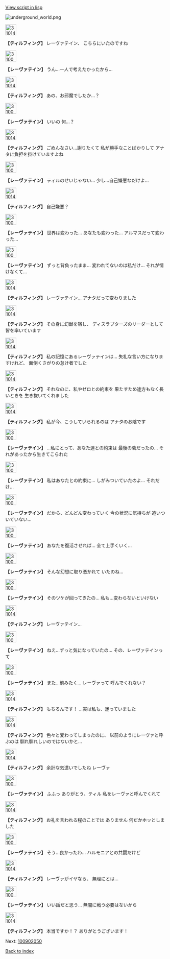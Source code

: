 [View script in lisp](../scripts/100902040.txt)

![underground_world.png](../images/backgrounds/underground_world.png)

<img src="../images/units/3101411.png" alt="3101411.png" height="34"/>

**【ティルフィング】**
レーヴァテイン、
こちらにいたのですね

<img src="../images/units/3100211.png" alt="3100211.png" height="34"/>

**【レーヴァテイン】**
うん…一人で考えたかったから…

<img src="../images/units/3101411.png" alt="3101411.png" height="34"/>

**【ティルフィング】**
あの、お邪魔でしたか…？

<img src="../images/units/3100211.png" alt="3100211.png" height="34"/>

**【レーヴァテイン】**
いいの
何…？

<img src="../images/units/3101411.png" alt="3101411.png" height="34"/>

**【ティルフィング】**
ごめんなさい…謝りたくて
私が勝手なことばかりして
アナタに負担を掛けていますよね

<img src="../images/units/3100211.png" alt="3100211.png" height="34"/>

**【レーヴァテイン】**
ティルのせいじゃない…
少し…自己嫌悪なだけよ…

<img src="../images/units/3101411.png" alt="3101411.png" height="34"/>

**【ティルフィング】**
自己嫌悪？

<img src="../images/units/3100211.png" alt="3100211.png" height="34"/>

**【レーヴァテイン】**
世界は変わった…
あなたも変わった…
アルマスだって変わった…

<img src="../images/units/3100211.png" alt="3100211.png" height="34"/>

**【レーヴァテイン】**
ずっと背負ったまま…
変われてないのは私だけ…
それが情けなくて…

<img src="../images/units/3101411.png" alt="3101411.png" height="34"/>

**【ティルフィング】**
レーヴァテイン…
アナタだって変わりました

<img src="../images/units/3101411.png" alt="3101411.png" height="34"/>

**【ティルフィング】**
その身に幻獣を宿し、
ディスラプターズのリーダーとして
皆を率いています

<img src="../images/units/3101411.png" alt="3101411.png" height="34"/>

**【ティルフィング】**
私の記憶にあるレーヴァテインは…
失礼な言い方になりますけれど、
面倒くさがりの怠け者でした

<img src="../images/units/3101411.png" alt="3101411.png" height="34"/>

**【ティルフィング】**
それなのに、私やゼロとの約束を
果たすため途方もなく長いときを
生き抜いてくれました

<img src="../images/units/3101411.png" alt="3101411.png" height="34"/>

**【ティルフィング】**
私が今、こうしていられるのは
アナタのお陰です

<img src="../images/units/3100211.png" alt="3100211.png" height="34"/>

**【レーヴァテイン】**
…私にとって、あなた達との約束は
最後の砦だったの…
それがあったから生きてこられた

<img src="../images/units/3100211.png" alt="3100211.png" height="34"/>

**【レーヴァテイン】**
私はあなたとの約束に…
しがみついていたのよ…
それだけ…

<img src="../images/units/3100211.png" alt="3100211.png" height="34"/>

**【レーヴァテイン】**
だから、どんどん変わっていく
今の状況に気持ちが
追いついていない…

<img src="../images/units/3100211.png" alt="3100211.png" height="34"/>

**【レーヴァテイン】**
あなたを復活させれば…
全て上手くいく…

<img src="../images/units/3100211.png" alt="3100211.png" height="34"/>

**【レーヴァテイン】**
そんな幻想に取り憑かれて
いたのね…

<img src="../images/units/3100211.png" alt="3100211.png" height="34"/>

**【レーヴァテイン】**
そのツケが回ってきたの…
私も…変わらないといけない

<img src="../images/units/3101411.png" alt="3101411.png" height="34"/>

**【ティルフィング】**
レーヴァテイン…

<img src="../images/units/3100211.png" alt="3100211.png" height="34"/>

**【レーヴァテイン】**
ねえ…ずっと気になっていたの…
その、レーヴァテインって

<img src="../images/units/3100211.png" alt="3100211.png" height="34"/>

**【レーヴァテイン】**
また…前みたく…
レーヴァって
呼んでくれない？

<img src="../images/units/3101411.png" alt="3101411.png" height="34"/>

**【ティルフィング】**
もちろんです！
…実は私も、迷っていました

<img src="../images/units/3101411.png" alt="3101411.png" height="34"/>

**【ティルフィング】**
色々と変わってしまったのに、
以前のようにレーヴァと呼ぶのは
馴れ馴れしいのではないかと…

<img src="../images/units/3101411.png" alt="3101411.png" height="34"/>

**【ティルフィング】**
余計な気遣いでしたね
レーヴァ

<img src="../images/units/3100211.png" alt="3100211.png" height="34"/>

**【レーヴァテイン】**
ふふっ
ありがとう、ティル
私をレーヴァと呼んでくれて

<img src="../images/units/3101411.png" alt="3101411.png" height="34"/>

**【ティルフィング】**
お礼を言われる程のことでは
ありません
何だかホッとしました

<img src="../images/units/3100211.png" alt="3100211.png" height="34"/>

**【レーヴァテイン】**
そう…良かったわ…
ハルモニアとの共闘だけど

<img src="../images/units/3101411.png" alt="3101411.png" height="34"/>

**【ティルフィング】**
レーヴァがイヤなら、
無理にとは…

<img src="../images/units/3100211.png" alt="3100211.png" height="34"/>

**【レーヴァテイン】**
いい話だと思う…
無闇に戦う必要はないから

<img src="../images/units/3101411.png" alt="3101411.png" height="34"/>

**【ティルフィング】**
本当ですか！？
ありがとうございます！

Next: [100902050](100902050.md)

[Back to index](index.md)
